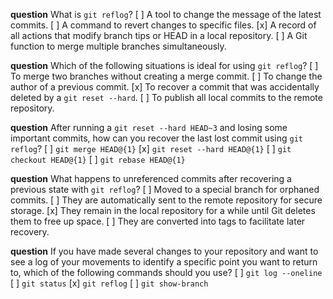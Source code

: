 **question** What is `git reflog`?
[ ] A tool to change the message of the latest commits.
[ ] A command to revert changes to specific files.
[x] A record of all actions that modify branch tips or HEAD in a local repository.
[ ] A Git function to merge multiple branches simultaneously.

**question** Which of the following situations is ideal for using `git reflog`?
[ ] To merge two branches without creating a merge commit.
[ ] To change the author of a previous commit.
[x] To recover a commit that was accidentally deleted by a `git reset --hard`.
[ ] To publish all local commits to the remote repository.

**question** After running a `git reset --hard HEAD~3` and losing some important commits, how can you recover the last lost commit using `git reflog`?
[ ] `git merge HEAD@{1}`
[x] `git reset --hard HEAD@{1}`
[ ] `git checkout HEAD@{1}`
[ ] `git rebase HEAD@{1}`

**question** What happens to unreferenced commits after recovering a previous state with `git reflog`?
[ ] Moved to a special branch for orphaned commits.
[ ] They are automatically sent to the remote repository for secure storage.
[x] They remain in the local repository for a while until Git deletes them to free up space.
[ ] They are converted into tags to facilitate later recovery.

**question** If you have made several changes to your repository and want to see a log of your movements to identify a specific point you want to return to, which of the following commands should you use?
[ ] `git log --oneline`
[ ] `git status`
[x] `git reflog`
[ ] `git show-branch`